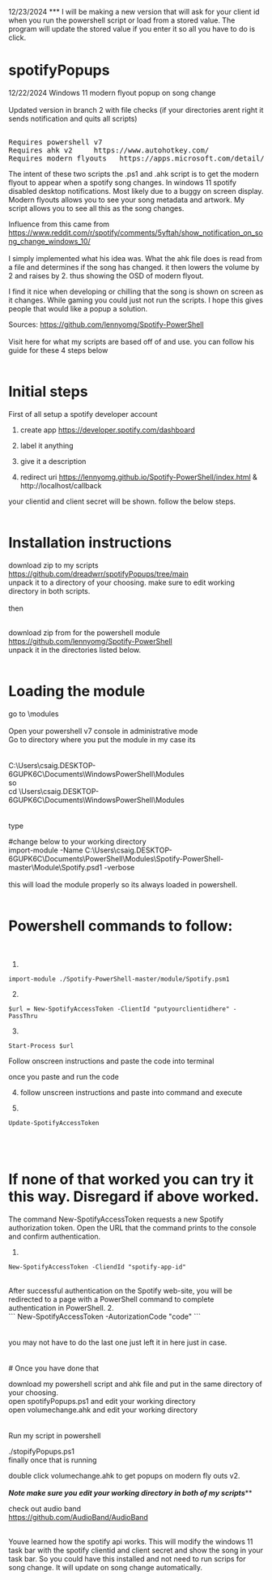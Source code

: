 12/23/2024 *** I will be making a new version that will ask for your client id when you run the powershell script
or load from a stored value. The program will update the stored value if you enter it so all you have to do 
is click.

# spotifyPopups

12/22/2024
Windows 11 modern flyout popup on song change<br><br>
Updated version in branch 2 with file checks (if your directories arent right it sends notification and quits all scripts)
<pre>

Requires powershell v7 
Requires ahk v2     https://www.autohotkey.com/  
Requires modern flyouts   https://apps.microsoft.com/detail/9mt60qv066rp?hl=en-US&gl=US
</pre>
The intent of these two scripts the .ps1 and .ahk script is to get the modern flyout to appear when a spotify song changes. In windows 11 spotify disabled desktop notifications. Most likely due to a buggy on screen display. Modern flyouts allows you to see your song metadata and artwork. My script allows you to see all this as the song changes.

Influence from this came from <br> https://www.reddit.com/r/spotify/comments/5yftah/show_notification_on_song_change_windows_10/
<br><br>
I simply implemented what his idea was. What the ahk file does is read from a file and determines if the song has changed. it then lowers the volume by 2 and raises by 2. thus showing the OSD of modern flyout.

I find it nice when developing or chilling that the song is shown on screen as it changes. While gaming you could just not run the scripts. I hope this gives people that would like a popup a solution. 


Sources: https://github.com/lennyomg/Spotify-PowerShell 
<br><br>
Visit here for what my scripts are based off of and use.
you can follow his guide for these 4 steps below
<br>
<br>

# Initial steps

First of all setup a spotify developer account


1. create app   https://developer.spotify.com/dashboard 

2. label it anything

3. give it a description

4. redirect uri   https://lennyomg.github.io/Spotify-PowerShell/index.html  &
                  http://localhost/callback

your clientid and client secret will be shown. follow the below steps.
<br><br>


# **Installation instructions**


download zip to my scripts  https://github.com/dreadwrr/spotifyPopups/tree/main  <br>
unpack it to a directory of your choosing. make sure to edit working directory in both scripts.
<br>
<br>
then
<br>
<br>

download zip from for the powershell module https://github.com/lennyomg/Spotify-PowerShell  
unpack it in the directories listed below.
<br><br>
# Loading the module

go to \modules\
<br>
Open your powershell v7 console in administrative mode <br>
Go to directory where you put the module
in my case its
<br><br><br>
C:\Users\csaig.DESKTOP-6GUPK6C\Documents\WindowsPowerShell\Modules  <br>
so <br>
cd \Users\csaig.DESKTOP-6GUPK6C\Documents\WindowsPowerShell\Modules
<br>
<br>
<br>
type <br>

#change below to your working directory <br>
import-module -Name C:\Users\csaig.DESKTOP-6GUPK6C\Documents\PowerShell\Modules\Spotify-PowerShell-master\Module\Spotify.psd1 -verbose  
<br>
this will load the module properly so its always loaded in powershell.  <br><br>

# Powershell commands to follow:
<br>

1.
```
import-module ./Spotify-PowerShell-master/module/Spotify.psm1
```

2.
```
$url = New-SpotifyAccessToken -ClientId "putyourclientidhere" -PassThru
```

3.
```
Start-Process $url
```

Follow onscreen instructions and paste the code into terminal

once you paste and run the code


4. follow unscreen instructions and paste into command and execute

5.
```
Update-SpotifyAccessToken
```
<br><br>
# If none of that worked you can try it this way. Disregard if above worked.  <br>

The command New-SpotifyAccessToken requests a new Spotify authorization token. Open the URL that the command prints to the console and confirm authentication. <br>
1. <br>
```
New-SpotifyAccessToken -CliendId "spotify-app-id"
```

<br>
After successful authentication on the Spotify web-site, you will be redirected to a page with a PowerShell command to complete authentication in PowerShell.
2. <br>
```
New-SpotifyAccessToken -AutorizationCode "code"
```
<br><br>
<br>
you may not have to do the last one just left it in here just in case.
<br><br><br>
# Once you have done that



download my powershell script and ahk file and put in the same directory of your choosing. <br>
open spotifyPopups.ps1 and edit your working directory <br>
open volumechange.ahk and edit your working directory <br>
<br><br>
Run my script in powershell 

./stopifyPopups.ps1
<br>
finally once that is running 

double click  volumechange.ahk  to get popups on modern fly outs v2.
<br><br>
***Note make sure you edit your working directory in both of my scripts*****


check out audio band <br>
https://github.com/AudioBand/AudioBand  <br><br>

Youve learned how the spotify api works. This will modify the windows 11 task bar with the spotify clientid and client secret and show the song in your task bar. So you could have this installed and not need to run scrips for song change. It will update on song change automatically.










